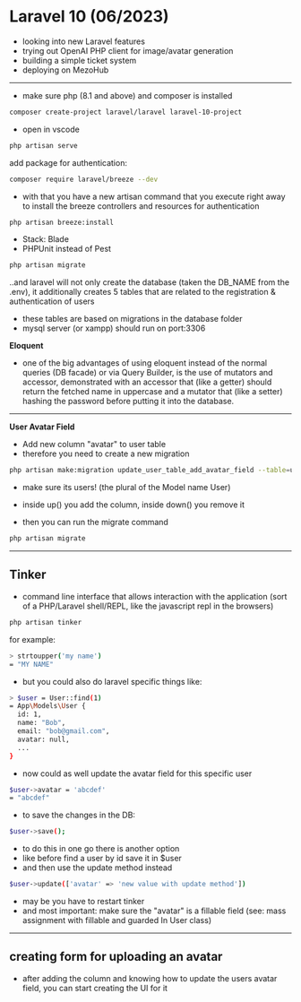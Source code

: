 # Laravel 10 (06/2023)

- looking into new Laravel features 
- trying out OpenAI PHP client for image/avatar generation
- building a simple ticket system
- deploying on MezoHub

---

- make sure php (8.1 and above) and composer is installed
```sh
composer create-project laravel/laravel laravel-10-project 
```
- open in vscode
```sh
php artisan serve
```

add package for authentication:
```sh
composer require laravel/breeze --dev
```

- with that you have a new artisan command that you execute right away to install the breeze controllers and resources for authentication
```sh
php artisan breeze:install
``` 
- Stack: Blade
- PHPUnit instead of Pest

```sh
php artisan migrate
``` 
..and laravel will not only create the database (taken the DB_NAME from the .env), it additionally creates 5 tables that are related to the registration & authentication of users 
- these tables are based on migrations in the database folder
- mysql server (or xampp) should run on port:3306

**Eloquent**

- one of the big advantages of using eloquent instead of the normal queries (DB facade) or via Query Builder, is the use of mutators and accessor, demonstrated with an accessor that (like a getter) should return the fetched name in uppercase and a mutator that (like a setter) hashing the password before putting it into the database.

---

**User Avatar Field**

- Add new column "avatar" to user table
- therefore you need to create a new migration
```sh
php artisan make:migration update_user_table_add_avatar_field --table=users
```
- make sure its users! (the plural of the Model name User)
- inside up() you add the column, inside down() you remove it

- then you can run the migrate command
```sh
php artisan migrate
```
---

## Tinker

- command line interface that allows interaction with the application (sort of a PHP/Laravel shell/REPL, like the javascript repl in the browsers)
```sh
php artisan tinker
```
for example:
```sh
> strtoupper('my name')
= "MY NAME"
```

- but you could also do laravel specific things like:
```sh 
> $user = User::find(1)
= App\Models\User {
  id: 1,
  name: "Bob",
  email: "bob@gmail.com",
  avatar: null,
  ...
}
```

- now could as well update the avatar field for this specific user 
```sh
$user->avatar = 'abcdef'
= "abcdef"
```
- to save the changes in the DB:
```sh
$user->save();
```
- to do this in one go there is another option
- like before find a user by id save it in $user
- and then use the update method instead
```sh
$user->update(['avatar' => 'new value with update method'])
```
- may be you have to restart tinker
- and most important: make sure the "avatar" is a fillable field (see: mass assignment with fillable and guarded In User class)

---

## creating form for uploading an avatar

- after adding the column and knowing how to update the users avatar field, you can start creating the UI for it
